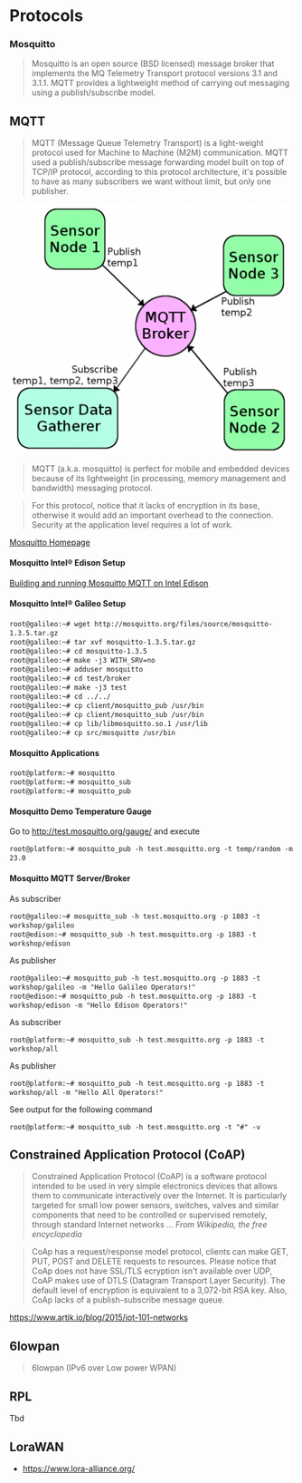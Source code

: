 Protocols
==

### Mosquitto

> Mosquitto is an open source (BSD licensed) message broker that implements the MQ Telemetry Transport protocol versions 3.1 and 3.1.1. MQTT provides a lightweight method of carrying out messaging using a publish/subscribe model.

## MQTT

> MQTT (Message Queue Telemetry Transport) is a light-weight protocol used for Machine to Machine (M2M) communication. MQTT used a publish/subscribe message forwarding model built on top of TCP/IP protocol, according to this protocol architecture, it's possible to have as many subscribers we want without limit, but only one publisher.

![Source: Sparkfun.com](MQTT.PNG)

>MQTT (a.k.a. mosquitto) is perfect for mobile and embedded devices because of its lightweight (in processing, memory management and bandwidth) messaging protocol. 

> For this protocol, notice that it lacks of encryption in its base, otherwise it would add an important overhead to the connection. Security at the application level requires a lot of work.

[Mosquitto Homepage](http://mosquitto.org/)


#### Mosquitto Intel® Edison Setup

[Building and running Mosquitto MQTT on Intel Edison](https://software.intel.com/en-us/blogs/2015/02/20/building-and-running-mosquitto-mqtt-on-intel-edison)


#### Mosquitto Intel® Galileo Setup

    root@galileo:~# wget http://mosquitto.org/files/source/mosquitto-1.3.5.tar.gz
    root@galileo:~# tar xvf mosquitto-1.3.5.tar.gz
    root@galileo:~# cd mosquitto-1.3.5
    root@galileo:~# make -j3 WITH_SRV=no
    root@galileo:~# adduser mosquitto
    root@galileo:~# cd test/broker
    root@galileo:~# make -j3 test
    root@galileo:~# cd ../../
    root@galileo:~# cp client/mosquitto_pub /usr/bin
    root@galileo:~# cp client/mosquitto_sub /usr/bin
    root@galileo:~# cp lib/libmosquitto.so.1 /usr/lib
    root@galileo:~# cp src/mosquitto /usr/bin

#### Mosquitto Applications

    root@platform:~# mosquitto
    root@platform:~# mosquitto_sub
    root@platform:~# mosquitto_pub

#### Mosquitto Demo Temperature Gauge

Go to http://test.mosquitto.org/gauge/ and execute

    root@platform:~# mosquitto_pub -h test.mosquitto.org -t temp/random -m 23.0

####  Mosquitto MQTT Server/Broker

As subscriber

    root@galileo:~# mosquitto_sub -h test.mosquitto.org -p 1883 -t workshop/galileo
    root@edison:~# mosquitto_sub -h test.mosquitto.org -p 1883 -t workshop/edison

As publisher

    root@galileo:~# mosquitto_pub -h test.mosquitto.org -p 1883 -t workshop/galileo -m "Hello Galileo Operators!"
    root@edison:~# mosquitto_pub -h test.mosquitto.org -p 1883 -t workshop/edison -m "Hello Edison Operators!"

As subscriber

    root@platform:~# mosquitto_sub -h test.mosquitto.org -p 1883 -t workshop/all

As publisher

    root@platform:~# mosquitto_pub -h test.mosquitto.org -p 1883 -t workshop/all -m "Hello All Operators!"

See output for the following command

    root@platform:~# mosquitto_sub -h test.mosquitto.org -t "#" -v

## Constrained Application Protocol (CoAP)

> Constrained Application Protocol (CoAP) is a software protocol intended to be used in very simple electronics devices that allows them to communicate interactively over the Internet. It is particularly targeted for small low power sensors, switches, valves and similar components that need to be controlled or supervised remotely, through standard Internet networks ... *From Wikipedia, the free encyclopedia*

>CoAp has a request/response model protocol, clients can make GET, PUT, POST and DELETE requests to resources. Please notice that CoAp does not have SSL/TLS ecryption isn't available over UDP, CoAP makes use of DTLS (Datagram Transport Layer Security). The default level of encryption is equivalent to a 3,072-bit RSA key. Also, CoAp lacks of a publish-subscribe message queue.


https://www.artik.io/blog/2015/iot-101-networks

## 6lowpan

> 6lowpan (IPv6 over Low power WPAN) 

## RPL

Tbd

## LoraWAN

- https://www.lora-alliance.org/
